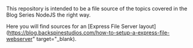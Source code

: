 This repository is intended to be a file source of the topics covered in the Blog Series
NodeJS the right way.

Here you will find sources for an [Express File Server layout](https://blog.backspinestudios.com/how-to-setup-a-express-file-webserver" target="_blank).